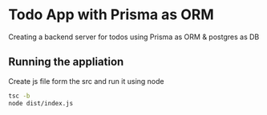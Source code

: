 # Todo App with Prisma as ORM

Creating a backend server for todos using Prisma as ORM & postgres as DB

## Running the appliation

Create js file form the src and run it using node

```bash
tsc -b
node dist/index.js
```
